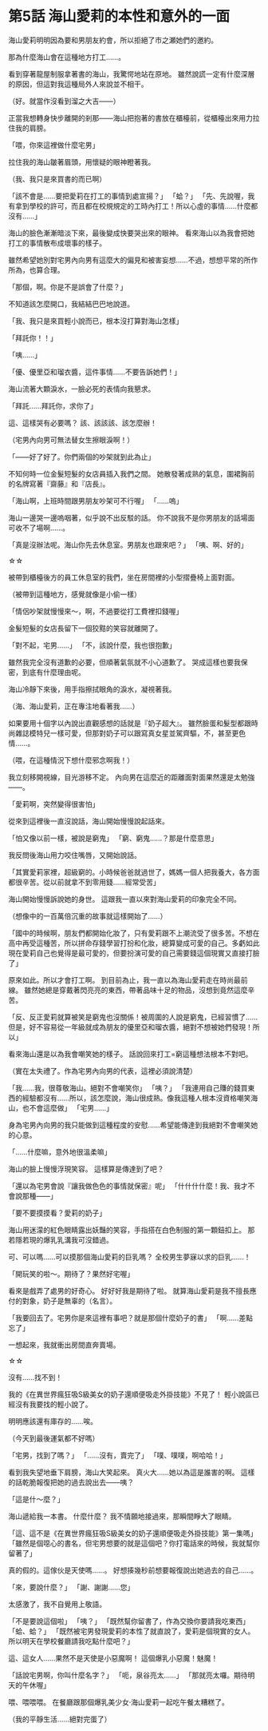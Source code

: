 # 第5話 海山愛莉的本性和意外的一面

海山愛莉明明因為要和男朋友約會，所以拒絕了市之瀬她們的邀約。

那為什麼海山會在這種地方打工……。

看到穿著龍屋制服拿著書的海山，我驚愕地站在原地。
雖然說謊一定有什麼深層的原因，但這對我這種局外人來說並不相干。

（好。就當作沒看到溜之大吉——）

正當我想轉身快步離開的剎那——海山把抱著的書放在櫃檯前，從櫃檯出來用力拉住我的肩膀。

「喂，你來這裡做什麼宅男」

拉住我的海山皺著眉頭，用懷疑的眼神瞪著我。

（我、我只是來買書的而已啊）

「該不會是……要把愛莉在打工的事情到處宣揚？」
「蛤？」
「先、先說喔，我有拿到學校的許可，而且都在校規規定的工時內打工！所以心虛的事情……什麼都沒有……」

海山的臉色漸漸暗淡下來，最後變成快要哭出來的眼神。
看來海山以為我會把她打工的事情散布成壞事的樣子。

雖然希望她別對宅男內向男有這麼大的偏見和被害妄想……不過，想想平常的所作所為，也算合理。

「那個，啊。你是不是誤會了什麼？」

不知道該怎麼開口，我結結巴巴地說道。

「我、我只是來買輕小說而已，根本沒打算對海山怎樣」

「拜託你！！」

「咦……」

「優、優里亞和瑠衣醬，這件事情……不要告訴她們！」

海山流著大顆淚水，一臉必死的表情向我懇求。

「拜託……拜託你，求你了」

這、這樣哭有必要嗎？
該、該該該、該怎麼辦！

（宅男內向男可無法替女生擦眼淚啊！）

「——好了好了。你們兩個的吵架就到此為止」

不知何時一位金髮短髮的女店員插入我們之間。
她散發著成熟的氣息，圍裙胸前的名牌寫著『齋藤』和『店長』。

「海山啊，上班時間跟男朋友吵架可不行喔」
「……嗚」

海山一邊哭一邊嗚咽著，似乎說不出反駁的話。
你不說我不是你男朋友的話場面可收不了場啊……。

「真是沒辦法呢。海山你先去休息室。男朋友也跟來吧？」
「咦、啊、好的」

☆☆

被帶到櫃檯後方的員工休息室的我們，坐在房間裡的小型摺疊椅上面對面。

（被帶到這種地方，感覺就像是小偷一樣）

「情侶吵架就慢慢來～，啊，不過要從打工費裡扣錢喔」

金髮短髮的女店長留下一個狡黠的笑容就離開了。

「對不起，宅男……」
「不，該說什麼，我也很抱歉」

雖然我完全沒有道歉的必要，但順著氣氛就不小心道歉了。
哭成這樣也要我保密，到底有什麼理由呢。

海山冷靜下來後，用手指擦拭眼角的淚水，凝視著我。

（海、海山愛莉，正在專注地看著我……）

如果要用十個字以內說出直觀感想的話就是『奶子超大』。
雖然臉蛋和髮型都跟時尚雜誌模特兒一樣可愛，但那對奶子可以跟寫真女星並駕齊驅，不，甚至更色情……。

（喂，在這種情況下想什麼邪念啊我！）

我立刻移開視線，目光游移不定。
內向男在這麼近的距離面對面果然還是太勉強——。

「愛莉啊，突然變得很害怕」

從來到這裡後一直沒說話，海山開始慢慢說起話來。

「怕又像以前一樣，被說是窮鬼」
「窮、窮鬼……？那是什麼意思」

我反問後海山用力咬住嘴唇，又開始說話。

「其實愛莉家裡，超級窮的。小時候爸爸就過世了，媽媽一個人把我養大，各方面都很辛苦。從以前就拿不到零用錢……經常受苦」

海山開始慢慢訴說她的身世。
這跟我一直以來對海山愛莉的印象完全不同。

（想像中的一百萬倍沉重的故事就這樣開始了……）

「國中的時候啊，朋友們都開始化妝了，只有愛莉跟不上潮流受了很多苦。不想在高中再受這種苦，所以拼命存錢學習打扮和化妝，總算變成可愛的自己。多虧如此現在愛莉自己也覺得是最可愛的，但要扮演可愛的自己需要錢這個現實又直接打臉了」

原來如此。所以才會打工啊。
到目前為止，我一直以為海山愛莉走在時尚最前線。
雖然她總是穿戴著閃亮亮的東西，帶著品味十足的物品，沒想到竟然這麼辛苦。

「反、反正愛莉就算被笑是窮鬼也沒關係！被周圍的人說是窮鬼，已經習慣了……但是，好不容易從一年級就成為朋友的優里亞和瑠衣醬，絕對不想被她們發現！所以」

看來海山還是以為我會嘲笑她的樣子。
話說回來打工=窮這種想法根本不對吧。

（實在太失禮了。作為宅男內向男的代表，這裡必須說清楚）

「我……我，很尊敬海山。絕對不會嘲笑你」
「咦？」
「我連用自己賺的錢買東西的經驗都沒有……所以，該怎麼說，海山很成熟。像我這種人根本沒資格嘲笑海山，也不會這麼做」
「宅男……」

身為宅男內向男的我只能做到這種程度的安慰……希望能傳達到我絕對不會嘲笑她的心意。

「……什麼嘛，意外地很溫柔嘛」

海山的臉上慢慢浮現笑容。
這樣算是傳達到了吧？

「還以為宅男會說『讓我做色色的事情就保密』呢」
「什什什什麼！我、我才不會說那種——」

「要不要摸摸看？愛莉的奶子」

海山用迷濛的紅色眼睛露出妖豔的笑容，手指搭在白色制服的第一顆鈕扣上。
那若隱若現的爆乳乳溝我可沒錯過。

可、可以嗎……可以摸那個海山愛莉的巨乳嗎？
全校男生夢寐以求的巨乳……！

「開玩笑的啦～。期待了？果然好宅喔」

看來是戲弄了處男的好奇心。
好好好我是期待了啦。
就算海山愛莉是我不擅長應付的對象，奶子是無辜的（名言）。

「我要回去了。宅男你是來這裡有事吧？就是那個什麼奶子的書」
「啊……差點忘了」

一想起來，我就衝出房間直奔賣場。

☆☆

沒有……找不到！

我的《在異世界瘋狂吸S級美女的奶子還順便吸走外掛技能》不見了！
輕小說區已經沒有我要找的輕小說了。

明明應該還有庫存的……唉。

（今天到最後運氣都不好嗎）

「宅男，找到了嗎？」
「……沒有，賣完了」
「噗、噗噗，啊哈哈！」

看到我失望地垂下肩膀，海山大笑起來。
真火大……她以為這是誰害的啊。
這樣的話乾脆報復把她的過去說出去——咦？

「這是什～麼？」

海山遞給我一本書。
什麼什麼？
我不情願地接過來，那瞬間睜大了眼睛。

「這、這不是《在異世界瘋狂吸S級美女的奶子還順便吸走外掛技能》第一集嗎」
「雖然是個噁心的書名，但宅男想要的就是這個吧？你打電話來的時候，我就幫你留著了」

真的假的。這傢伙是天使嗎……。
好想揍幾秒前想要報復說出她過去的自己……。

「來，要說什麼？」
「謝、謝謝……您」

太感激了，我不自覺用上敬語。

「不是要說這個啦」
「咦？」
「既然幫你留書了，作為交換你要請我吃東西」
「蛤、蛤？」
「既然被宅男發現愛莉的本性了就直說了，愛莉是個現實的女人。所以明天在學校餐廳請我吃點什麼吧？」

這、這女人……果然不是天使是小惡魔啊！
這個爆乳小惡魔！魅魔！

「話說宅男啊，你叫什麼名字？」
「呃，泉谷亮太……」
「那就亮太囉。期待明天的午休喔」

喂、喂喂喂。
在餐廳跟那個爆乳美少女‧海山愛莉一起吃午餐太糟糕了。

（我的平靜生活……絕對完蛋了）